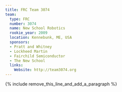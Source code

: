 ```yaml
---
title: FRC Team 3074
team:
  type: FRC
  number: 3074
  name: New School Robotics
  rookie_year: 2009
  location: Kennebunk, ME, USA
  sponsors:
  - Pratt and Whitney
  - Lockheed Martin
  - Fairchild Semiconductor
  - The New School
  links:
    Website: http://team3074.org
---
```


{% include remove_this_line_and_add_a_paragraph %}